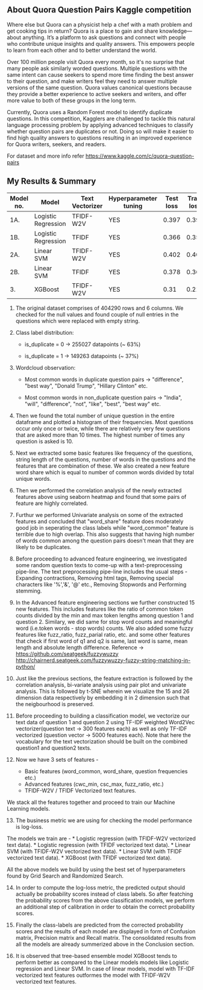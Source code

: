 ## About Quora Question Pairs Kaggle competition

Where else but Quora can a physicist help a chef with a math problem and get cooking tips in return? Quora is a place to gain and share knowledge—about anything. It’s a platform to ask questions and connect with people who contribute unique insights and quality answers. This empowers people to learn from each other and to better understand the world.

Over 100 million people visit Quora every month, so it's no surprise that many people ask similarly worded questions. Multiple questions with the same intent can cause seekers to spend more time finding the best answer to their question, and make writers feel they need to answer multiple versions of the same question. Quora values canonical questions because they provide a better experience to active seekers and writers, and offer more value to both of these groups in the long term.

Currently, Quora uses a Random Forest model to identify duplicate questions. In this competition, Kagglers are challenged to tackle this natural language processing problem by applying advanced techniques to classify whether question pairs are duplicates or not. Doing so will make it easier to find high quality answers to questions resulting in an improved experience for Quora writers, seekers, and readers.

For dataset and more info refer https://www.kaggle.com/c/quora-question-pairs

## My Results & Summary 

| Model no. |        Model        | Text Vectorizer | Hyperparameter tuning | Test loss | Train loss |
|-----------|---------------------|------------|-----------------------|-----------|------------|
|    1A.    | Logistic Regression | TFIDF-W2V  |          YES          |   0.397   |   0.396    |
|    1B.    | Logistic Regression |   TFIDF    |          YES          |   0.366   |   0.354    |
|    2A.    |      Linear SVM     | TFIDF-W2V  |          YES          |   0.402   |   0.401    |
|    2B.    |      Linear SVM     |   TFIDF    |          YES          |   0.378   |   0.367    |
|     3.    |       XGBoost       | TFIDF-W2V  |          YES          |    0.31   |   0.216    |


1. The original dataset comprises of 404290 rows and 6 columns. We checked for the null values and found couple of null entries in the questions which were replaced with empty string.


2. Class label distribution:

    * is_duplicate = 0  ->  255027 datapoints (~ 63%)

    * is_duplicate = 1  ->  149263 datapoints (~ 37%)


3. Wordcloud observation:
    * Most common words in duplicate question pairs  ->  "difference", "best way", "Donald Trump", "Hillary Clinton" etc.

    * Most common words in non_duplicate question pairs  ->  "India", "will", "difference", "not", "like", "best", "best way" etc. 


4. Then we found the total number of unique question in the entire dataframe and plotted a histogram of their frequencies. Most questions occur only once or twice, while there are relatively very few questions that are asked more than 10 times. The highest number of times any question is asked is 10. 


5. Next we extracted some basic features like frequency of the questions, string length of the questions, number of words in the questions and the features that are combination of these. We also created a new feature word share which is equal to number of common words divided by total unique words. 


6. Then we performed the correlation analysis of the newly extracted features above using seaborn heatmap and found that some pairs of feature are highly correlated.


7. Furthur we performed Univariate analysis on some of the extracted features and concluded that "word_share" feature does moderately good job in seperating the class labels while "word_common" feature is terrible due to high overlap. This also suggests that having high number of words common among the question pairs doesn't mean that they are likely to be duplicates. 


8. Before proceeding to advanced feature engineering, we investigated some random question texts to come-up with a text-preprocessing pipe-line. The text preprocessing pipe-line includes the usual steps - Expanding contractions, Removing html tags, Removing special characters like '%','&', '@' etc., Removing Stopwords and Performing stemming. 


9. In the Advanced feature engineering sections we further constructed 15 new features. This includes features like the ratio of common token counts divided by the min and max token lengths among question 1 and question 2. Similary, we did same for stop word counts and meaningful word (i.e.token words - stop words) counts. We also added some fuzzy features like fuzz_ratio, fuzz_parial ratio, etc. and some other features that check if first word of q1 and q2 is same, last word is same, mean length and absolute length difference. 
Reference -> https://github.com/seatgeek/fuzzywuzzy
http://chairnerd.seatgeek.com/fuzzywuzzy-fuzzy-string-matching-in-python/


10. Just like the previous sections, the feature extraction is followed by the correlation analysis, bi-variate analysis using pair plot and univariate analysis. This is followed by t-SNE wherein we visualize the 15 and 26 dimension data respectively by embedding it in 2 dimension such that the neigbourhood is preserved. 


11. Before proceeding to building a classification model, we vectorize our text data of question 1 and question 2 using TF-IDF weighted Word2Vec vectorizer(question text -> 300 features each) as well as only TF-IDF vectorized (question vector -> 5000 features each). Note that here the vocabulary for the text vectorization should be built on the combined question1 and question2 texts.


12. Now we have 3 sets of features - 
    * Basic features (word_common, word_share, question frequencies etc.)
    * Advanced features (cwc_min, csc_max, fuzz_ratio, etc.)
    * TFIDF-W2V / TFIDF Vectorized text features. 

  We stack all the features together and proceed to train our Machine Learning models. 


13. The business metric we are using for checking the model performance is log-loss. 

  The models we train are - 
    * Logistic regression (with TFIDF-W2V vectorized text data).
    * Logistic regression (with TFIDF vectorized text data).
    * Linear SVM (with TFIDF-W2V vectorized text data).
    * Linear SVM (with TFIDF vectorized text data).
    * XGBoost (with TFIDF vectorized text data).

  All the above models we build by using the best set of hyperparameters found by Grid Search and Randomized Search.


14. In order to compute the log-loss metric, the predicted output should actually be probability scores instead of class labels. So after featching the probability scores from the above classification models, we perform an additional step of calibration in order to obtain the correct probability scores. 


15. Finally the class-labels are predicted from the corrected probability scores and the results of each model are displayed in form of Confusion matrix, Precision matrix and Recall matrix. The consolidated results from all the models are already summerized above in the Conclusion section. 


16. It is observed that tree-based ensemble model XGBoost tends to perform better as compared to the Linear models models like Logistic regression and Linear SVM. In case of linear models, model with TF-IDF vectorized text features outformes the model with TFIDF-W2V vectorized text features. 

